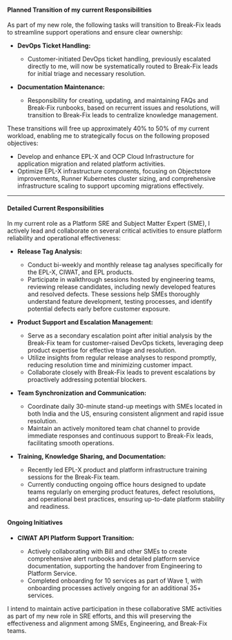 #### Planned Transition of my current Responsibilities

As part of my new role, the following tasks will transition to Break-Fix leads to streamline support operations and ensure clear ownership:

* **DevOps Ticket Handling:**

  * Customer-initiated DevOps ticket handling, previously escalated directly to me, will now be systematically routed to Break-Fix leads for initial triage and necessary resolution.

* **Documentation Maintenance:**

  * Responsibility for creating, updating, and maintaining FAQs and Break-Fix runbooks, based on recurrent issues and resolutions, will transition to Break-Fix leads to centralize knowledge management.

These transitions will free up approximately 40% to 50% of my current workload, enabling me to strategically focus on the following proposed objectives:

* Develop and enhance EPL-X and OCP Cloud Infrastructure for application migration and related platform activities.
* Optimize EPL-X infrastructure components, focusing on Objectstore improvements, Runner Kubernetes cluster sizing, and comprehensive infrastructure scaling to support upcoming migrations effectively.

---

#### Detailed Current Responsibilities

In my current role as a Platform SRE and Subject Matter Expert (SME), I actively lead and collaborate on several critical activities to ensure platform reliability and operational effectiveness:

* **Release Tag Analysis:**

  * Conduct bi-weekly and monthly release tag analyses specifically for the EPL-X, CIWAT, and EPL products.
  * Participate in walkthrough sessions hosted by engineering teams, reviewing release candidates, including newly developed features and resolved defects. These sessions help SMEs thoroughly understand feature development, testing processes, and identify potential defects early before customer exposure.

* **Product Support and Escalation Management:**

  * Serve as a secondary escalation point after initial analysis by the Break-Fix team for customer-raised DevOps tickets, leveraging deep product expertise for effective triage and resolution.
  * Utilize insights from regular release analyses to respond promptly, reducing resolution time and minimizing customer impact.
  * Collaborate closely with Break-Fix leads to prevent escalations by proactively addressing potential blockers.

* **Team Synchronization and Communication:**

  * Coordinate daily 30-minute stand-up meetings with SMEs located in both India and the US, ensuring consistent alignment and rapid issue resolution.
  * Maintain an actively monitored team chat channel to provide immediate responses and continuous support to Break-Fix leads, facilitating smooth operations.

* **Training, Knowledge Sharing, and Documentation:**

  * Recently led EPL-X product and platform infrastructure training sessions for the Break-Fix team.
  * Currently conducting ongoing office hours designed to update teams regularly on emerging product features, defect resolutions, and operational best practices, ensuring up-to-date platform stability and readiness.

#### Ongoing Initiatives

* **CIWAT API Platform Support Transition:**

  * Actively collaborating with Bill and other SMEs to create comprehensive alert runbooks and detailed platform service documentation, supporting the handover from Engineering to Platform Service.
  * Completed onboarding for 10 services as part of Wave 1, with onboarding processes actively ongoing for an additional 35+ services.

I intend to maintain active participation in these collaborative SME activities as part of my new role in SRE efforts, and this will preserving the effectiveness and alignment among SMEs, Engineering, and Break-Fix teams.
